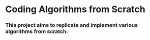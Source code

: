 # Coding Algorithms from Scratch

### This project aims to replicate and implement various algorithms from scratch.